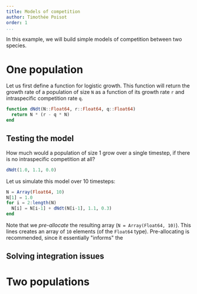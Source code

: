 ```yaml
---
title: Models of competition
author: Timothée Poisot
order: 1
...
```


In this example, we will build simple models of competition between two species.

# One population

Let us first define a function for logistic growth. This function will return
the growth rate of a population of size `N` as a function of its growth rate `r`
and intraspecific competition rate `q`.

```julia
function dNdt(N::Float64, r::Float64, q::Float64)
  return N * (r - q * N)
end
```

## Testing the model

How much would a population of size 1 grow over a single timestep, if there is
no intraspecific competition at all?

```julia
dNdt(1.0, 1.1, 0.0)
```

Let us simulate this model over 10 timesteps:

```julia
N = Array(Float64, 10)
N[1] = 1.0
for i = 2:length(N)
  N[i] = N[i-1] + dNdt(N[i-1], 1.1, 0.3)
end
```

Note that we *pre-allocate* the resulting array (`N = Array(Float64, 10)`). This
lines creates an array of `10` elements (of the `Float64` type). Pre-allocating
is recommended, since it essentially "informs" the

## Solving integration issues

# Two populations
